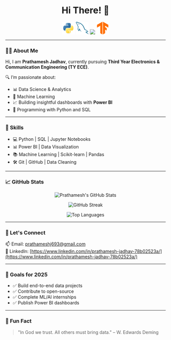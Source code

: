 <h1 align="center">Hi There! 👋</h1>

<p align="center">
  <img src="https://raw.githubusercontent.com/devicons/devicon/master/icons/python/python-original.svg" width="40" />
  <img src="https://raw.githubusercontent.com/devicons/devicon/master/icons/mysql/mysql-original.svg" width="40" />
  <img src="https://img.icons8.com/color/48/000000/power-bi.png" width="40" />
  <img src="https://raw.githubusercontent.com/devicons/devicon/master/icons/tensorflow/tensorflow-original.svg" width="40" />
</p>

---

### 👨‍💻 About Me

Hi, I am **Prathamesh Jadhav**, currently pursuing **Third Year Electronics & Communication Engineering (TY ECE)**.

🔍 I’m passionate about:
- 📊 Data Science & Analytics  
- 🤖 Machine Learning  
- 📈 Building insightful dashboards with **Power BI**  
- 🐍 Programming with Python and SQL

---

### 🧠 Skills

- 💻 Python | SQL | Jupyter Notebooks  
- 📊 Power BI | Data Visualization  
- 📚 Machine Learning | Scikit-learn | Pandas  
- 🛠️ Git | GitHub | Data Cleaning

---

### 📈 GitHub Stats

<p align="center">
  <img src="https://github-readme-stats.vercel.app/api?username=prathamesh693&show_icons=true&theme=radical" alt="Prathamesh's GitHub Stats" />
</p> 

<p align="center">
  <img src="https://streak-stats.demolab.com?user=prathamesh693&theme=radical&hide_border=true" alt="GitHub Streak" />
</p>

<p align="center">
  <img src="https://github-readme-stats.vercel.app/api/top-langs/?username=prathamesh693&layout=compact&theme=radical" alt="Top Languages" />
</p>

---

### 🔗 Let's Connect

📫 Email: [prathameshj693@gmail.com](mailto:prathameshj693@gmail.com)  
🔗 LinkedIn: [https://www.linkedin.com/in/prathamesh-jadhav-78b02523a/](https://www.linkedin.com/in/prathamesh-jadhav-78b02523a/)

---

### 🎯 Goals for 2025

- ✅ Build end-to-end data projects  
- ✅ Contribute to open-source  
- ✅ Complete ML/AI internships  
- ✅ Publish Power BI dashboards

---

### 🌟 Fun Fact

> "In God we trust. All others must bring data." – W. Edwards Deming
